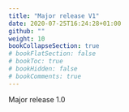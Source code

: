 ```yaml
---
title: "Major release V1"
date: 2020-07-25T16:24:28+01:00
github: ""
weight: 10
bookCollapseSection: true
# bookFlatSection: false
# bookToc: true
# bookHidden: false
# bookComments: true
---
```

Major release 1.0

